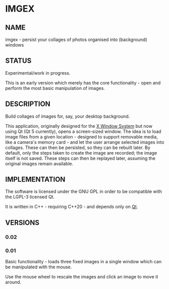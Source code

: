 # IMGEX

## NAME

  imgex - persist your collages of photos organised into (background) windows

## STATUS

Experimental/work in progress.

This is an early version which merely has the core functionality - open and perform the most basic manipulation of images.

## DESCRIPTION

Build collages of images for, say, your desktop background.

This application, originally designed for the [X Window System](www.x.org) but now using Qt (Qt 5 currently), opens a screen-sized window.  The idea is to load image files from a given location - designed to support removable media, like a camera's memory card - and let the user arrange selected images into collages.  These can then be persisted, so they can be rebuilt later.  By default, only the steps taken to create the image are recorded; the image itself is not saved.  These steps can then be replayed later, assuming the original images remain available.

## IMPLEMENTATION

The software is licensed under the GNU GPL in order to be compatible with the LGPL-3 licensed Qt.

It is written in C++ - requiring C++20 - and depends only on [Qt](https://www.qt.io/).

## VERSIONS

### 0.02



### 0.01

Basic functionality - loads three fixed images in a single window which can be manipulated with the mouse.

Use the mouse wheel to rescale the images and click an image to move it around.
